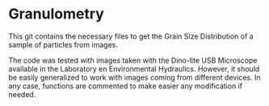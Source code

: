 # Granulometry


This git contains the necessary files to get the Grain Size Distribution of a sample of particles from images.

The code was tested with images taken with the Dino-lite USB Microscope available in the Laboratory en Environmental Hydraulics. However, it should be easily generalized to work with images coming from different devices. In any case, functions are commented to make easier any modification if needed.
